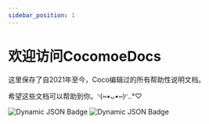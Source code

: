 ```yaml
---
sidebar_position: 1
---
```


# 欢迎访问CocomoeDocs

这里保存了自2021年至今，Coco编辑过的所有帮助性说明文档。

希望这些文档可以帮助到你。◝(⑅•ᴗ•⑅)◜..°♡


![Dynamic JSON Badge](https://img.shields.io/badge/dynamic/json?url=https%3A%2F%2Fapi.bilibili.com%2Fx%2Frelation%2Fstat%3Fvmid%3D142202292%26jsonp%3Djsonp&query=data.follower&style=flat&logo=bilibili&label=atxinyuu&labelColor=#23CCCCCC&color=%2339C5BB")
![Dynamic JSON Badge](https://img.shields.io/badge/dynamic/json?url=https%3A%2F%2Fapi.bilibili.com%2Fx%2Frelation%2Fstat%3Fvmid%3D21977351%26jsonp%3Djsonp&query=data.follower&style=flat&logo=bilibili&label=不必在乎我是谁鸭&labelColor=#23CCCCCC&color=%2339C5BB")

